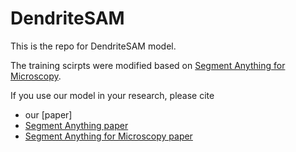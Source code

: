 # DendriteSAM
This is the repo for DendriteSAM model. 

The training scirpts were modified based on [Segment Anything for Microscopy](https://github.com/computational-cell-analytics/micro-sam). 

If you use our model in your research, please cite 
- our [paper]
- [Segment Anything paper](https://arxiv.org/abs/2304.02643)
- [Segment Anything for Microscopy paper](https://www.biorxiv.org/content/10.1101/2023.08.21.554208v1.abstract)
